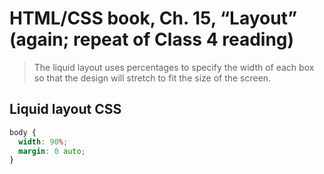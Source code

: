 # HTML/CSS book, Ch. 15, “Layout” (again; repeat of Class 4 reading)

> The liquid layout uses percentages to specify the width of each box so that the design will stretch to fit the size of the screen.

## Liquid layout CSS
```CSS
body {
  width: 90%;
  margin: 0 auto;
}
```

